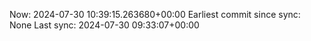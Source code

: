 Now: 2024-07-30 10:39:15.263680+00:00 Earliest commit since sync: None Last sync: 2024-07-30 09:33:07+00:00

